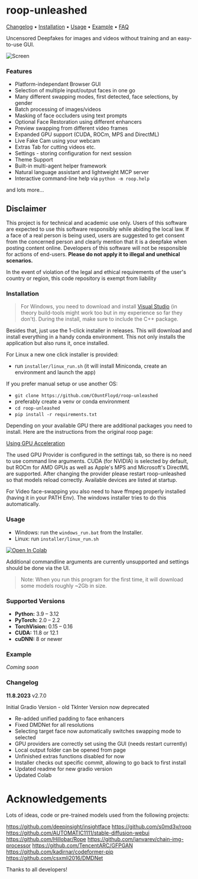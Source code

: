 # roop-unleashed

[Changelog](#changelog) • [Installation](#installation) • [Usage](#usage) • [Example](#example) • [FAQ](#faq)


Uncensored Deepfakes for images and videos without training and an easy-to-use GUI.


![Screen](docs/screenshot.png)


### Features

- Platform-independant Browser GUI
- Selection of multiple input/output faces in one go
- Many different swapping modes, first detected, face selections, by gender
- Batch processing of images/videos
- Masking of face occluders using text prompts
- Optional Face Restoration using different enhancers
- Preview swapping from different video frames
- Expanded GPU support (CUDA, ROCm, MPS and DirectML)
- Live Fake Cam using your webcam
- Extras Tab for cutting videos etc.
- Settings - storing configuration for next session
- Theme Support
- Built-in multi-agent helper framework
- Natural language assistant and lightweight MCP server
- Interactive command-line help via `python -m roop.help`


and lots more...


## Disclaimer

This project is for technical and academic use only.
Users of this software are expected to use this software responsibly while abiding the local law. If a face of a real person is being used, users are suggested to get consent from the concerned person and clearly mention that it is a deepfake when posting content online. Developers of this software will not be responsible for actions of end-users.
**Please do not apply it to illegal and unethical scenarios.**

In the event of violation of the legal and ethical requirements of the user's country or region, this code repository is exempt from liability

### Installation

> For Windows, you need to download and install [Visual Studio](https://visualstudio.microsoft.com/de/downloads/) (in theory build-tools might work too but in my experience so far they don't). During the install, make sure to include the C++ package.

Besides that, just use the 1-click installer in releases. This will download and install everything
in a handy conda environment. This not only installs the application but also runs it, once installed.

For Linux a new one click installer is provided:

- run `installer/linux_run.sh` (it will install Miniconda, create an environment and launch the app)

If you prefer manual setup or use another OS:

- `git clone https://github.com/C0untFloyd/roop-unleashed`
- preferably create a venv or conda environment
- `cd roop-unleashed`
- `pip install -r requirements.txt`

Depending on your available GPU there are additional packages you need to install. Here are the instructions from the original roop page:

[Using GPU Acceleration](https://github.com/s0md3v/roop/wiki/2.-Acceleration)

The used GPU Provider is configured in the settings tab, so there is no need to use command line arguments. CUDA (for NVIDIA) is selected by default, but ROCm for AMD GPUs as well as Apple's MPS and Microsoft's DirectML are supported. After changing the provider please restart roop-unleashed so that models reload correctly. Available devices are listed at startup.

For Video face-swapping you also need to have ffmpeg properly installed (having it in your PATH Env). The windows installer tries to do this automatically.  



### Usage

- Windows: run the `windows_run.bat` from the Installer.
- Linux: run `installer/linux_run.sh`

<a target="_blank" href="https://colab.research.google.com/github/C0untFloyd/roop-unleashed/blob/main/roop-unleashed.ipynb">
  <img src="https://colab.research.google.com/assets/colab-badge.svg" alt="Open In Colab"/>
</a>
  

Additional commandline arguments are currently unsupported and settings should be done via the UI.

> Note: When you run this program for the first time, it will download some models roughly ~2Gb in size.

### Supported Versions

- **Python:** 3.9 – 3.12
- **PyTorch:** 2.0 – 2.2
- **TorchVision:** 0.15 – 0.16
- **CUDA:** 11.8 or 12.1
- **cuDNN:** 8 or newer


### Example

*Coming soon*



### Changelog

**11.8.2023** v2.7.0

Initial Gradio Version - old TkInter Version now deprecated

- Re-added unified padding to face enhancers
- Fixed DMDNet for all resolutions
- Selecting target face now automatically switches swapping mode to selected
- GPU providers are correctly set using the GUI (needs restart currently)
- Local output folder can be opened from page
- Unfinished extras functions disabled for now
- Installer checks out specific commit, allowing to go back to first install
- Updated readme for new gradio version
- Updated Colab


# Acknowledgements

Lots of ideas, code or pre-trained models used from the following projects:

https://github.com/deepinsight/insightface
https://github.com/s0md3v/roop
https://github.com/AUTOMATIC1111/stable-diffusion-webui
https://github.com/Hillobar/Rope
https://github.com/janvarev/chain-img-processor
https://github.com/TencentARC/GFPGAN   
https://github.com/kadirnar/codeformer-pip
https://github.com/csxmli2016/DMDNet


Thanks to all developers!

